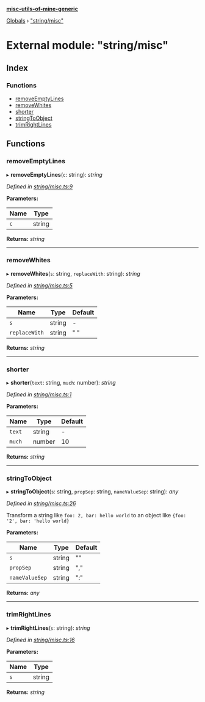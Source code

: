 **[misc-utils-of-mine-generic](../README.md)**

[Globals](../globals.md) › ["string/misc"](_string_misc_.md)

# External module: "string/misc"

## Index

### Functions

* [removeEmptyLines](_string_misc_.md#removeemptylines)
* [removeWhites](_string_misc_.md#removewhites)
* [shorter](_string_misc_.md#shorter)
* [stringToObject](_string_misc_.md#stringtoobject)
* [trimRightLines](_string_misc_.md#trimrightlines)

## Functions

###  removeEmptyLines

▸ **removeEmptyLines**(`c`: string): *string*

*Defined in [string/misc.ts:9](https://github.com/cancerberoSgx/misc-utils-of-mine/blob/81c6d6b/misc-utils-of-mine-generic/src/string/misc.ts#L9)*

**Parameters:**

Name | Type |
------ | ------ |
`c` | string |

**Returns:** *string*

___

###  removeWhites

▸ **removeWhites**(`s`: string, `replaceWith`: string): *string*

*Defined in [string/misc.ts:5](https://github.com/cancerberoSgx/misc-utils-of-mine/blob/81c6d6b/misc-utils-of-mine-generic/src/string/misc.ts#L5)*

**Parameters:**

Name | Type | Default |
------ | ------ | ------ |
`s` | string | - |
`replaceWith` | string | " " |

**Returns:** *string*

___

###  shorter

▸ **shorter**(`text`: string, `much`: number): *string*

*Defined in [string/misc.ts:1](https://github.com/cancerberoSgx/misc-utils-of-mine/blob/81c6d6b/misc-utils-of-mine-generic/src/string/misc.ts#L1)*

**Parameters:**

Name | Type | Default |
------ | ------ | ------ |
`text` | string | - |
`much` | number | 10 |

**Returns:** *string*

___

###  stringToObject

▸ **stringToObject**(`s`: string, `propSep`: string, `nameValueSep`: string): *any*

*Defined in [string/misc.ts:26](https://github.com/cancerberoSgx/misc-utils-of-mine/blob/81c6d6b/misc-utils-of-mine-generic/src/string/misc.ts#L26)*

Transform a string like `foo: 2, bar: hello world` to an object like `{foo: '2', bar: 'hello world}`

**Parameters:**

Name | Type | Default |
------ | ------ | ------ |
`s` | string | "" |
`propSep` | string | "," |
`nameValueSep` | string | ":" |

**Returns:** *any*

___

###  trimRightLines

▸ **trimRightLines**(`s`: string): *string*

*Defined in [string/misc.ts:16](https://github.com/cancerberoSgx/misc-utils-of-mine/blob/81c6d6b/misc-utils-of-mine-generic/src/string/misc.ts#L16)*

**Parameters:**

Name | Type |
------ | ------ |
`s` | string |

**Returns:** *string*